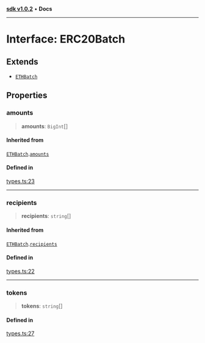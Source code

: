 [**sdk v1.0.2**](../index.md) • **Docs**

***

# Interface: ERC20Batch

## Extends

- [`ETHBatch`](ETHBatch.md)

## Properties

### amounts

> **amounts**: `BigInt`[]

#### Inherited from

[`ETHBatch`](ETHBatch.md).[`amounts`](ETHBatch.md#amounts)

#### Defined in

[types.ts:23](https://github.com/aditya172926/batching_eth/blob/10726dea18f0dc502053946db34a4d893b011b64/src/types.ts#L23)

***

### recipients

> **recipients**: `string`[]

#### Inherited from

[`ETHBatch`](ETHBatch.md).[`recipients`](ETHBatch.md#recipients)

#### Defined in

[types.ts:22](https://github.com/aditya172926/batching_eth/blob/10726dea18f0dc502053946db34a4d893b011b64/src/types.ts#L22)

***

### tokens

> **tokens**: `string`[]

#### Defined in

[types.ts:27](https://github.com/aditya172926/batching_eth/blob/10726dea18f0dc502053946db34a4d893b011b64/src/types.ts#L27)
